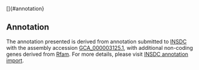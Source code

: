 []{#annotation}

Annotation
----------

The annotation presented is derived from annotation submitted to
[INSDC](http://www.insdc.org) with the assembly accession
[GCA\_000003125.1](http://www.ebi.ac.uk/ena/data/view/GCA_000003125.1),
with additional non-coding genes derived from
[Rfam](http://rfam.xfam.org/). For more details, please visit [INSDC
annotation
import](http://ensemblgenomes.org/info/data/insdc_annotation).
